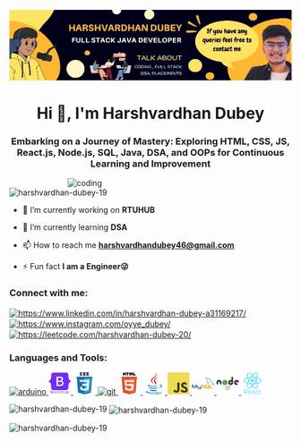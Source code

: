 ![logo](https://github.com/Harshvardhan-Dubey-19/Harshvardhan-Dubey-19/blob/main/1660645233138.jpg)
<h1 align="center">Hi 👋, I'm Harshvardhan Dubey</h1>
<h3 align="center">Embarking on a Journey of Mastery: Exploring HTML, CSS, JS, React.js, Node.js, SQL, Java, DSA, and OOPs for Continuous Learning and Improvement</h3>
<img align="right" alt="coding" width="400" src="https://images.squarespace-cdn.com/content/v1/5769fc401b631bab1addb2ab/1541580611624-TE64QGKRJG8SWAIUS7NS/ke17ZwdGBToddI8pDm48kPoswlzjSVMM-SxOp7CV59BZw-zPPgdn4jUwVcJE1ZvWQUxwkmyExglNqGp0IvTJZamWLI2zvYWH8K3-s_4yszcp2ryTI0HqTOaaUohrI8PI6FXy8c9PWtBlqAVlUS5izpdcIXDZqDYvprRqZ29Pw0o/coding-freak.gif">
<p align="left"> <img src="https://komarev.com/ghpvc/?username=harshvardhan-dubey-19&label=Profile%20views&color=0e75b6&style=flat" alt="harshvardhan-dubey-19" /> </p>

- 🔭 I’m currently working on **RTUHUB**

- 🌱 I’m currently learning **DSA**

- 📫 How to reach me **harshvardhandubey46@gmail.com**

- ⚡ Fun fact **I am a Engineer😜**

<h3 align="left">Connect with me:</h3>
<p align="left">
<a href="https://linkedin.com/in/https://www.linkedin.com/in/harshvardhan-dubey-a31169217/" target="blank"><img align="center" src="https://raw.githubusercontent.com/rahuldkjain/github-profile-readme-generator/master/src/images/icons/Social/linked-in-alt.svg" alt="https://www.linkedin.com/in/harshvardhan-dubey-a31169217/" height="30" width="40" /></a>
<a href="https://instagram.com/https://www.instagram.com/oyye_dubey/" target="blank"><img align="center" src="https://raw.githubusercontent.com/rahuldkjain/github-profile-readme-generator/master/src/images/icons/Social/instagram.svg" alt="https://www.instagram.com/oyye_dubey/" height="30" width="40" /></a>
<a href="https://www.leetcode.com/https://leetcode.com/harshvardhan-dubey-20/" target="blank"><img align="center" src="https://raw.githubusercontent.com/rahuldkjain/github-profile-readme-generator/master/src/images/icons/Social/leet-code.svg" alt="https://leetcode.com/harshvardhan-dubey-20/" height="30" width="40" /></a>
</p>

<h3 align="left">Languages and Tools:</h3>
<p align="left"> <a href="https://www.arduino.cc/" target="_blank" rel="noreferrer"> <img src="https://cdn.worldvectorlogo.com/logos/arduino-1.svg" alt="arduino" width="40" height="40"/> </a> <a href="https://getbootstrap.com" target="_blank" rel="noreferrer"> <img src="https://raw.githubusercontent.com/devicons/devicon/master/icons/bootstrap/bootstrap-plain-wordmark.svg" alt="bootstrap" width="40" height="40"/> </a> <a href="https://www.w3schools.com/css/" target="_blank" rel="noreferrer"> <img src="https://raw.githubusercontent.com/devicons/devicon/master/icons/css3/css3-original-wordmark.svg" alt="css3" width="40" height="40"/> </a> <a href="https://git-scm.com/" target="_blank" rel="noreferrer"> <img src="https://www.vectorlogo.zone/logos/git-scm/git-scm-icon.svg" alt="git" width="40" height="40"/> </a> <a href="https://www.w3.org/html/" target="_blank" rel="noreferrer"> <img src="https://raw.githubusercontent.com/devicons/devicon/master/icons/html5/html5-original-wordmark.svg" alt="html5" width="40" height="40"/> </a> <a href="https://www.java.com" target="_blank" rel="noreferrer"> <img src="https://raw.githubusercontent.com/devicons/devicon/master/icons/java/java-original.svg" alt="java" width="40" height="40"/> </a> <a href="https://developer.mozilla.org/en-US/docs/Web/JavaScript" target="_blank" rel="noreferrer"> <img src="https://raw.githubusercontent.com/devicons/devicon/master/icons/javascript/javascript-original.svg" alt="javascript" width="40" height="40"/> </a> <a href="https://www.mysql.com/" target="_blank" rel="noreferrer"> <img src="https://raw.githubusercontent.com/devicons/devicon/master/icons/mysql/mysql-original-wordmark.svg" alt="mysql" width="40" height="40"/> </a> <a href="https://nodejs.org" target="_blank" rel="noreferrer"> <img src="https://raw.githubusercontent.com/devicons/devicon/master/icons/nodejs/nodejs-original-wordmark.svg" alt="nodejs" width="40" height="40"/> </a> <a href="https://reactjs.org/" target="_blank" rel="noreferrer"> <img src="https://raw.githubusercontent.com/devicons/devicon/master/icons/react/react-original-wordmark.svg" alt="react" width="40" height="40"/> </a> </p>

<p><img align="left" src="https://github-readme-stats.vercel.app/api/top-langs?username=harshvardhan-dubey-19&show_icons=true&locale=en&layout=compact" alt="harshvardhan-dubey-19" /></p>

<p>&nbsp;<img align="center" src="https://github-readme-stats.vercel.app/api?username=harshvardhan-dubey-19&show_icons=true&locale=en" alt="harshvardhan-dubey-19" /></p>

<p><img align="center" src="https://github-readme-streak-stats.herokuapp.com/?user=harshvardhan-dubey-19&" alt="harshvardhan-dubey-19" /></p>
